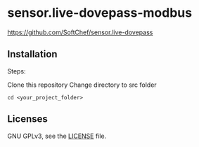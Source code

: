 # sensor.live-dovepass-modbus

https://github.com/SoftChef/sensor.live-dovepass

## Installation

Steps:

Clone this repository Change directory to src folder

```
cd <your_project_folder>
```

## Licenses

GNU GPLv3, see the [LICENSE](./LICENSE) file.
